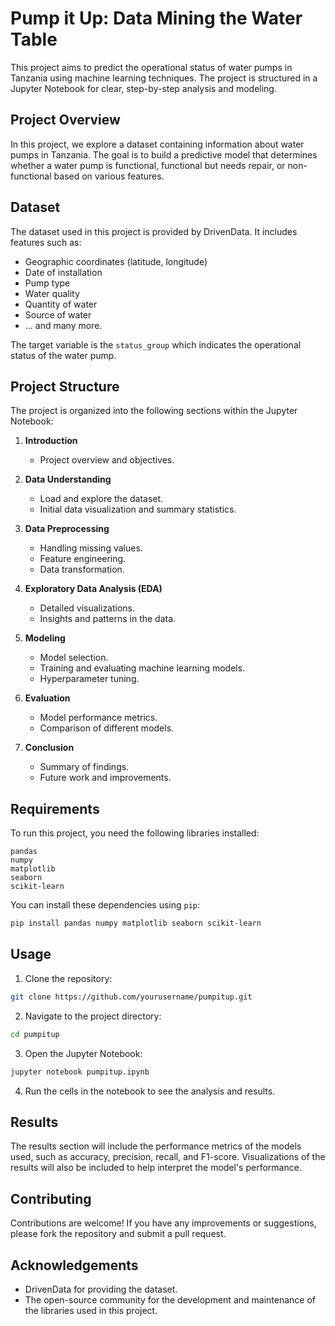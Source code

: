 # Pump it Up: Data Mining the Water Table

This project aims to predict the operational status of water pumps in Tanzania using machine learning techniques. The project is structured in a Jupyter Notebook for clear, step-by-step analysis and modeling.

## Project Overview

In this project, we explore a dataset containing information about water pumps in Tanzania. The goal is to build a predictive model that determines whether a water pump is functional, functional but needs repair, or non-functional based on various features.

## Dataset

The dataset used in this project is provided by DrivenData. It includes features such as:

- Geographic coordinates (latitude, longitude)
- Date of installation
- Pump type
- Water quality
- Quantity of water
- Source of water
- ... and many more.

The target variable is the `status_group` which indicates the operational status of the water pump.

## Project Structure

The project is organized into the following sections within the Jupyter Notebook:

1. **Introduction**
    - Project overview and objectives.

2. **Data Understanding**
    - Load and explore the dataset.
    - Initial data visualization and summary statistics.

3. **Data Preprocessing**
    - Handling missing values.
    - Feature engineering.
    - Data transformation.

4. **Exploratory Data Analysis (EDA)**
    - Detailed visualizations.
    - Insights and patterns in the data.

5. **Modeling**
    - Model selection.
    - Training and evaluating machine learning models.
    - Hyperparameter tuning.

6. **Evaluation**
    - Model performance metrics.
    - Comparison of different models.

7. **Conclusion**
    - Summary of findings.
    - Future work and improvements.

## Requirements

To run this project, you need the following libraries installed:

```plaintext
pandas
numpy
matplotlib
seaborn
scikit-learn
```

You can install these dependencies using `pip`:

```bash
pip install pandas numpy matplotlib seaborn scikit-learn
```

## Usage

1. Clone the repository:

```bash
git clone https://github.com/yourusername/pumpitup.git
```

2. Navigate to the project directory:

```bash
cd pumpitup
```

3. Open the Jupyter Notebook:

```bash
jupyter notebook pumpitup.ipynb
```

4. Run the cells in the notebook to see the analysis and results.

## Results

The results section will include the performance metrics of the models used, such as accuracy, precision, recall, and F1-score. Visualizations of the results will also be included to help interpret the model's performance.

## Contributing

Contributions are welcome! If you have any improvements or suggestions, please fork the repository and submit a pull request.

## Acknowledgements

- DrivenData for providing the dataset.
- The open-source community for the development and maintenance of the libraries used in this project.
